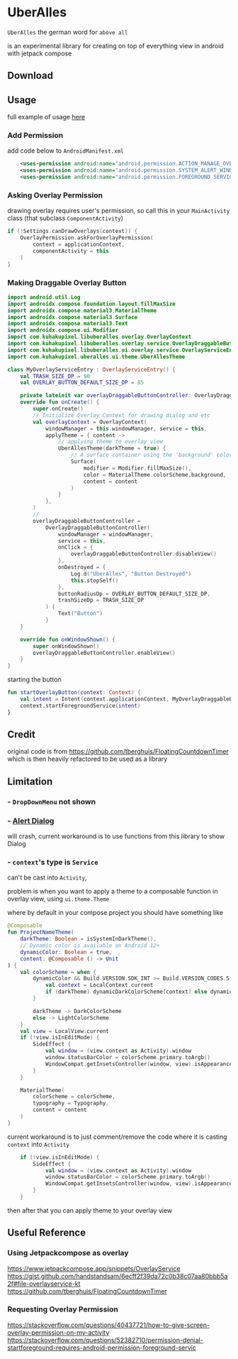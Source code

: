 # UberAlles
`UberAlles` the german word for `above all`

is an experimental library for creating on top of everything view
in android with jetpack compose

## Download 
## Usage
full example of usage [here](./app/)


### Add Permission

add code below to `AndroidManifest.xml`
```xml
    <uses-permission android:name="android.permission.ACTION_MANAGE_OVERLAY_PERMISSION" />
    <uses-permission android:name="android.permission.SYSTEM_ALERT_WINDOW" />
    <uses-permission android:name="android.permission.FOREGROUND_SERVICE" />

```
### Asking Overlay Permission
drawing overlay requires user's permission, so call this in your `MainActivity` class
(that subclass `ComponentActivity`)

```kotlin
if (!Settings.canDrawOverlays(context)) {
    OverlayPermission.askForOverlayPermission(
        context = applicationContext,
        componentActivity = this
    )
}

```
### Making Draggable Overlay Button
```kotlin
import android.util.Log
import androidx.compose.foundation.layout.fillMaxSize
import androidx.compose.material3.MaterialTheme
import androidx.compose.material3.Surface
import androidx.compose.material3.Text
import androidx.compose.ui.Modifier
import com.kuhakupixel.libuberalles.overlay.OverlayContext
import com.kuhakupixel.libuberalles.overlay.service.OverlayDraggableButtonController
import com.kuhakupixel.libuberalles.ui.overlay.service.OverlayServiceEntry
import com.kuhakupixel.uberalles.ui.theme.UberAllesTheme

class MyOverlayServiceEntry : OverlayServiceEntry() {
    val TRASH_SIZE_DP = 90
    val OVERLAY_BUTTON_DEFAULT_SIZE_DP = 85

    private lateinit var overlayDraggableButtonController: OverlayDraggableButtonController
    override fun onCreate() {
        super.onCreate()
        // Initialize Overlay Context for drawing dialog and etc
        val overlayContext = OverlayContext(
            windowManager = this.windowManager, service = this,
            applyTheme = { content ->
                // applying theme to overlay view
                UberAllesTheme(darkTheme = true) {
                    // A surface container using the 'background' color from the theme
                    Surface(
                        modifier = Modifier.fillMaxSize(),
                        color = MaterialTheme.colorScheme.background,
                        content = content
                    )
                }
            },
        )
        //
        overlayDraggableButtonController =
            OverlayDraggableButtonController(
                windowManager = windowManager,
                service = this,
                onClick = {
                    overlayDraggableButtonController.disableView()
                },
                onDestroyed = {
                    Log.d("UberAlles", "Button Destroyed")
                    this.stopSelf()
                },
                buttonRadiusDp = OVERLAY_BUTTON_DEFAULT_SIZE_DP,
                trashSizeDp = TRASH_SIZE_DP
            ) {
                Text("Button")
            }
    }

    override fun onWindowShown() {
        super.onWindowShown()
        overlayDraggableButtonController.enableView()
    }
}
```

starting the button
```kotlin 
fun startOverlayButton(context: Context) {
    val intent = Intent(context.applicationContext, MyOverlayDraggableButton::class.java)
    context.startForegroundService(intent)
}
```

## Credit
original code is from https://github.com/tberghuis/FloatingCountdownTimer
which is then heavily refactored to be used as a library
## Limitation
### - `DropDownMenu` not shown
### - [Alert Dialog](https://developer.android.com/reference/kotlin/androidx/compose/material3/package-summary#AlertDialog(kotlin.Function0,kotlin.Function0,androidx.compose.ui.Modifier,kotlin.Function0,kotlin.Function0,kotlin.Function0,kotlin.Function0,androidx.compose.ui.graphics.Shape,androidx.compose.ui.graphics.Color,androidx.compose.ui.graphics.Color,androidx.compose.ui.graphics.Color,androidx.compose.ui.graphics.Color,androidx.compose.ui.unit.Dp,androidx.compose.ui.window.DialogProperties)) 

will crash, current workaround is to use functions from this library to show Dialog
### - `context`'s type is `Service` 

can't be cast into `Activity`,  

problem is when you want to apply 
a theme to a composable function
in overlay view, using `ui.theme.Theme`

where by default in your compose project you should have something like

```kotlin
@Composable
fun ProjectNameTheme(
    darkTheme: Boolean = isSystemInDarkTheme(),
    // Dynamic color is available on Android 12+
    dynamicColor: Boolean = true,
    content: @Composable () -> Unit
) {
    val colorScheme = when {
        dynamicColor && Build.VERSION.SDK_INT >= Build.VERSION_CODES.S -> {
            val context = LocalContext.current
            if (darkTheme) dynamicDarkColorScheme(context) else dynamicLightColorScheme(context)
        }

        darkTheme -> DarkColorScheme
        else -> LightColorScheme
    }
    val view = LocalView.current
    if (!view.isInEditMode) {
        SideEffect {
            val window = (view.context as Activity).window
            window.statusBarColor = colorScheme.primary.toArgb()
            WindowCompat.getInsetsController(window, view).isAppearanceLightStatusBars = darkTheme
        }
    }

    MaterialTheme(
        colorScheme = colorScheme,
        typography = Typography,
        content = content
    )
}
```

current workaround is to just comment/remove the code where it is casting `context`
into `Activity`
```kotlin
    if (!view.isInEditMode) {
        SideEffect {
            val window = (view.context as Activity).window
            window.statusBarColor = colorScheme.primary.toArgb()
            WindowCompat.getInsetsController(window, view).isAppearanceLightStatusBars = darkTheme
        }
    }
```
then after that you can apply theme to your overlay view
## Useful Reference

### Using Jetpackcompose as overlay
https://www.jetpackcompose.app/snippets/OverlayService
https://gist.github.com/handstandsam/6ecff2f39da72c0b38c07aa80bbb5a2f#file-overlayservice-kt
https://github.com/tberghuis/FloatingCountdownTimer

### Requesting Overlay Permission
https://stackoverflow.com/questions/40437721/how-to-give-screen-overlay-permission-on-my-activity
https://stackoverflow.com/questions/52382710/permission-denial-startforeground-requires-android-permission-foreground-servic



